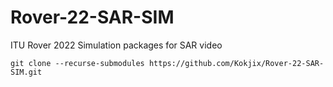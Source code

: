 # Rover-22-SAR-SIM
ITU Rover 2022 Simulation packages for SAR video

```
git clone --recurse-submodules https://github.com/Kokjix/Rover-22-SAR-SIM.git
```
